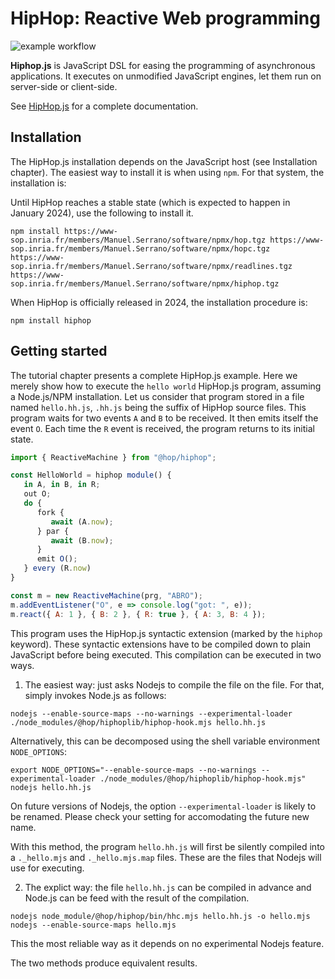 HipHop: Reactive Web programming
================================

![example workflow](https://github.com/manuel-serrano/hiphop/actions/workflows/hiphop.yml/badge.svg?branch=feature-1)

__Hiphop.js__ is JavaScript DSL for easing the programming of asynchronous
applications. It executes on unmodified JavaScript engines, let them run
on server-side or client-side. 

See [HipHop.js](http://hop.inria.fr/hiphop) for a complete documentation.

Installation
------------

The HipHop.js installation depends on the JavaScript host 
(see Installation chapter). The easiest way to install it is when using 
`npm`. For that system, the installation is:

Until HipHop reaches a stable state (which is expected to happen in January
2024), use the following to install it.

```
npm install https://www-sop.inria.fr/members/Manuel.Serrano/software/npmx/hop.tgz https://www-sop.inria.fr/members/Manuel.Serrano/software/npmx/hopc.tgz https://www-sop.inria.fr/members/Manuel.Serrano/software/npmx/readlines.tgz https://www-sop.inria.fr/members/Manuel.Serrano/software/npmx/hiphop.tgz
```

When HipHop is officially released in 2024, the installation procedure is:

```
npm install hiphop
```

Getting started
---------------

The tutorial chapter presents a complete HipHop.js example. Here we
merely show how to execute the `hello world` HipHop.js program,
assuming a Node.js/NPM installation. Let us consider that program
stored in a file named `hello.hh.js`, `.hh.js` being the suffix of
HipHop source files. This program waits for two events `A` and `B`
to be received. It then emits itself the event `O`. Each time the
`R` event is received, the program returns to its initial state.

```javascript
import { ReactiveMachine } from "@hop/hiphop";

const HelloWorld = hiphop module() {
   in A, in B, in R;
   out O;
   do {
      fork {
         await (A.now);
      } par {
         await (B.now);
      }
      emit O();
   } every (R.now)
}

const m = new ReactiveMachine(prg, "ABRO");
m.addEventListener("O", e => console.log("got: ", e));
m.react({ A: 1 }, { B: 2 }, { R: true }, { A: 3, B: 4 });
```

This program uses the HipHop.js syntactic extension (marked by the
`hiphop` keyword). These syntactic extensions have to be compiled down
to plain JavaScript before being executed. This compilation can be
executed in two ways. 

  1. The easiest way: just asks Nodejs to compile the file on the file. For 
  that, simply invokes Node.js as follows:
  
```
nodejs --enable-source-maps --no-warnings --experimental-loader ./node_modules/@hop/hiphoplib/hiphop-hook.mjs hello.hh.js
```

Alternatively, this can be decomposed using the shell variable environment
`NODE_OPTIONS`:

```
export NODE_OPTIONS="--enable-source-maps --no-warnings --experimental-loader ./node_modules/@hop/hiphoplib/hiphop-hook.mjs"
nodejs hello.hh.js
```

   On future versions of Nodejs, the option `--experimental-loader` is likely
   to be renamed. Please check your setting for accomodating the future new
   name.
   
   With this method, the program `hello.hh.js` will first be silently compiled
   into a `._hello.mjs` and `._hello.mjs.map` files. These are the files
   that Nodejs will use for executing.
   
   2. The explict way: the file `hello.hh.js` can be compiled in advance and
   Node.js can be feed with the result of the compilation.
   
```
nodejs node_module/@hop/hiphop/bin/hhc.mjs hello.hh.js -o hello.mjs
nodejs --enable-source-maps hello.mjs
```

   This the most reliable way as it depends on no experimental Nodejs feature.
   
The two methods produce equivalent results.



